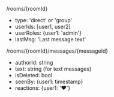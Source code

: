 /rooms/{roomId}  
  - type: 'direct' or 'group'  
  - userIds: [user1, user2]  
  - userRoles: {user1: 'admin'}  
  - lastMsg: 'Last message text'  

/rooms/{roomId}/messages/{messageId}  
  - authorId: string  
  - text: string (for text messages)  
  - isDeleted: bool  
  - seenBy: {user1: timestamp}  
  - reactions: {user1: '❤️'}  